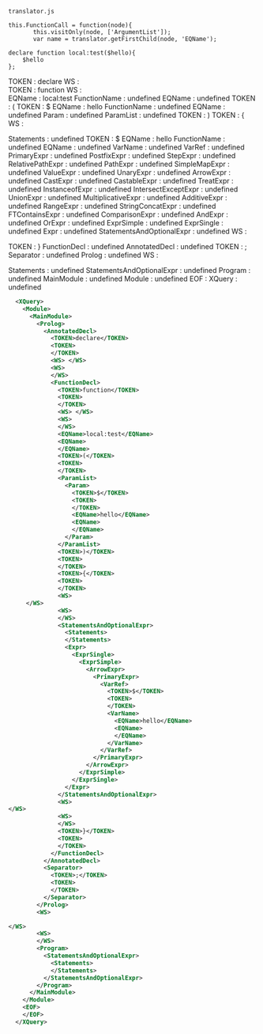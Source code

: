  ```
 translator.js

 this.FunctionCall = function(node){
        this.visitOnly(node, ['ArgumentList']);
        var name = translator.getFirstChild(node, 'EQName');

declare function local:test($hello){
     $hello
};
```

TOKEN : declare
WS :  
TOKEN : function
WS :  
EQName : local:test
FunctionName : undefined
EQName : undefined
TOKEN : (
TOKEN : $
EQName : hello
FunctionName : undefined
EQName : undefined
Param : undefined
ParamList : undefined
TOKEN : )
TOKEN : {
WS : 
     
Statements : undefined
TOKEN : $
EQName : hello
FunctionName : undefined
EQName : undefined
VarName : undefined
VarRef : undefined
PrimaryExpr : undefined
PostfixExpr : undefined
StepExpr : undefined
RelativePathExpr : undefined
PathExpr : undefined
SimpleMapExpr : undefined
ValueExpr : undefined
UnaryExpr : undefined
ArrowExpr : undefined
CastExpr : undefined
CastableExpr : undefined
TreatExpr : undefined
InstanceofExpr : undefined
IntersectExceptExpr : undefined
UnionExpr : undefined
MultiplicativeExpr : undefined
AdditiveExpr : undefined
RangeExpr : undefined
StringConcatExpr : undefined
FTContainsExpr : undefined
ComparisonExpr : undefined
AndExpr : undefined
OrExpr : undefined
ExprSimple : undefined
ExprSingle : undefined
Expr : undefined
StatementsAndOptionalExpr : undefined
WS : 

TOKEN : }
FunctionDecl : undefined
AnnotatedDecl : undefined
TOKEN : ;
Separator : undefined
Prolog : undefined
WS : 


Statements : undefined
StatementsAndOptionalExpr : undefined
Program : undefined
MainModule : undefined
Module : undefined
EOF : 
XQuery : undefined

```xml
  <XQuery>
    <Module>
      <MainModule>
        <Prolog>
          <AnnotatedDecl>
            <TOKEN>declare</TOKEN>
            <TOKEN>
            </TOKEN>
            <WS> </WS>
            <WS>
            </WS>
            <FunctionDecl>
              <TOKEN>function</TOKEN>
              <TOKEN>
              </TOKEN>
              <WS> </WS>
              <WS>
              </WS>
              <EQName>local:test</EQName>
              <EQName>
              </EQName>
              <TOKEN>(</TOKEN>
              <TOKEN>
              </TOKEN>
              <ParamList>
                <Param>
                  <TOKEN>$</TOKEN>
                  <TOKEN>
                  </TOKEN>
                  <EQName>hello</EQName>
                  <EQName>
                  </EQName>
                </Param>
              </ParamList>
              <TOKEN>)</TOKEN>
              <TOKEN>
              </TOKEN>
              <TOKEN>{</TOKEN>
              <TOKEN>
              </TOKEN>
              <WS>
     </WS>
              <WS>
              </WS>
              <StatementsAndOptionalExpr>
                <Statements>
                </Statements>
                <Expr>
                  <ExprSingle>
                    <ExprSimple>
                      <ArrowExpr>
                        <PrimaryExpr>
                          <VarRef>
                            <TOKEN>$</TOKEN>
                            <TOKEN>
                            </TOKEN>
                            <VarName>
                              <EQName>hello</EQName>
                              <EQName>
                              </EQName>
                            </VarName>
                          </VarRef>
                        </PrimaryExpr>
                      </ArrowExpr>
                    </ExprSimple>
                  </ExprSingle>
                </Expr>
              </StatementsAndOptionalExpr>
              <WS>
</WS>
              <WS>
              </WS>
              <TOKEN>}</TOKEN>
              <TOKEN>
              </TOKEN>
            </FunctionDecl>
          </AnnotatedDecl>
          <Separator>
            <TOKEN>;</TOKEN>
            <TOKEN>
            </TOKEN>
          </Separator>
        </Prolog>
        <WS>

</WS>
        <WS>
        </WS>
        <Program>
          <StatementsAndOptionalExpr>
            <Statements>
            </Statements>
          </StatementsAndOptionalExpr>
        </Program>
      </MainModule>
    </Module>
    <EOF>
    </EOF>
  </XQuery>
```